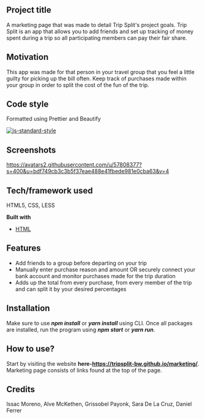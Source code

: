 ## Project title
A marketing page that was made to detail Trip Split's project goals. Trip Split is an app that allows you to add friends and set up tracking of money spent during a trip so all participating members can pay their fair share.

## Motivation
This app was made for that person in your travel group that you feel a little guilty for picking up the bill often. Keep track of purchases made within your group in order to split the cost of the fun of the trip.

## Code style
Formatted using Prettier and Beautify

[![js-standard-style](https://img.shields.io/badge/code%20style-standard-brightgreen.svg?style=flat)](https://github.com/feross/standard)
 
## Screenshots
https://avatars2.githubusercontent.com/u/57808377?s=400&u=bdf749cb3c3b5f37eae488e41fbede981e0cba63&v=4

## Tech/framework used
HTML5, CSS, LESS

<b>Built with</b>
- [HTML](https://html.com/)


## Features
- Add friends to a group before departing on your trip
- Manually enter purchase reason and amount OR securely connect your bank account and monitor purchases made for the trip duration
- Adds up the total from every purchase, from every member of the trip and can split it by your desired percentages

## Installation
Make sure to use ***npm install*** or ***yarn install*** using CLI. Once all packages are installed, run the program using ***npm start*** or ***yarn run***.

## How to use?
Start by visiting the website **here-https://tripsplit-bw.github.io/marketing/**. Marketing page consists of links found at the top of the page.

## Credits
Issac Moreno, Alve McKethen, Grissobel Payonk, Sara De La Cruz, Daniel Ferrer 
